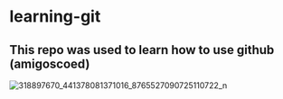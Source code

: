 # learning-git

## This repo was used to learn how to use github (amigoscoed)

![318897670_441378081371016_8765527090725110722_n](https://user-images.githubusercontent.com/118191592/208555842-a8923f89-c6fa-48ed-a2b4-50b43a1ab995.jpg)

